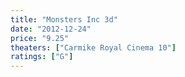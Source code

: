 ```yaml
---
title: "Monsters Inc 3d"
date: "2012-12-24"
price: "9.25"
theaters: ["Carmike Royal Cinema 10"]
ratings: ["G"]
---
```

